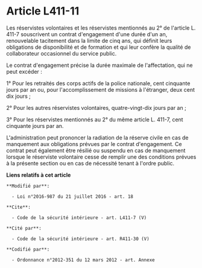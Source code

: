 # Article L411-11

Les réservistes volontaires et les réservistes mentionnés au 2° de l'article L. 411-7 souscrivent un contrat d'engagement
d'une durée d'un an, renouvelable tacitement dans la limite de cinq ans, qui définit leurs obligations de disponibilité et de
formation et qui leur confère la qualité de collaborateur occasionnel du service public. 

Le contrat d'engagement précise la durée maximale de l'affectation, qui ne peut excéder : 

1° Pour les retraités des corps actifs de la police nationale, cent cinquante jours par an ou, pour l'accomplissement de
missions à l'étranger, deux cent dix jours ; 

2° Pour les autres réservistes volontaires, quatre-vingt-dix jours par an ; 

3° Pour les réservistes mentionnés au 2° du même article L. 411-7, cent cinquante jours par an. 

L'administration peut prononcer la radiation de la réserve civile en cas de manquement aux obligations prévues par le contrat
d'engagement. Ce contrat peut également être résilié ou suspendu en cas de manquement lorsque le réserviste volontaire cesse
de remplir une des conditions prévues à la présente section ou en cas de nécessité tenant à l'ordre public.

**Liens relatifs à cet article**

	**Modifié par**:

	  - Loi n°2016-987 du 21 juillet 2016 - art. 18

	**Cite**:

	  - Code de la sécurité intérieure - art. L411-7 (V)

	**Cité par**:

	  - Code de la sécurité intérieure - art. R411-30 (V)

	**Codifié par**:

	  - Ordonnance n°2012-351 du 12 mars 2012 - art. Annexe
